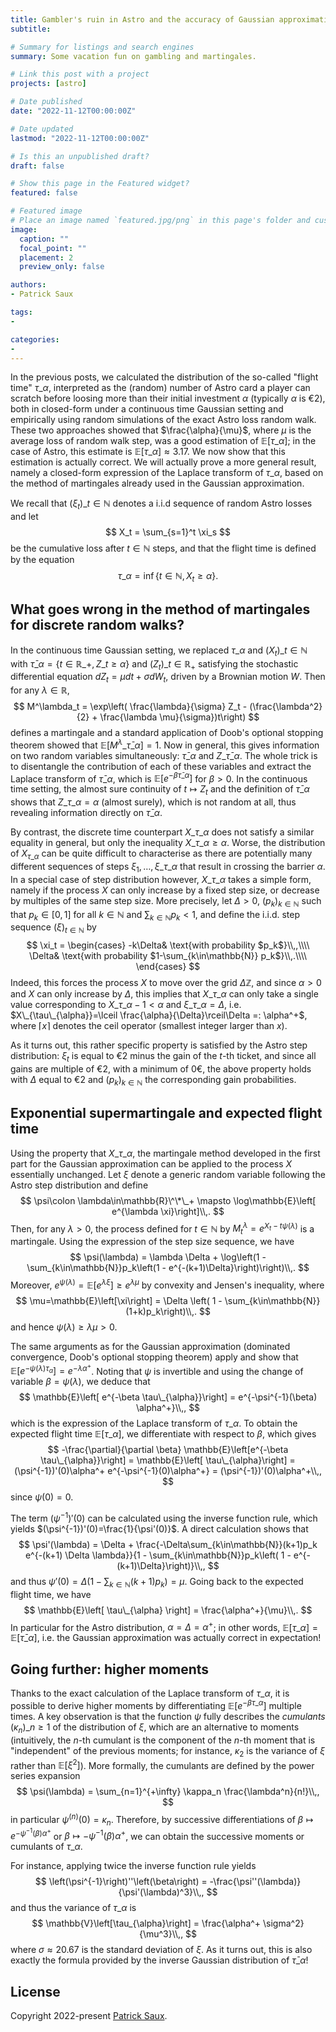 ```yaml
---
title: Gambler's ruin in Astro and the accuracy of Gaussian approximation [3]
subtitle:

# Summary for listings and search engines
summary: Some vacation fun on gambling and martingales.

# Link this post with a project
projects: [astro]

# Date published
date: "2022-11-12T00:00:00Z"

# Date updated
lastmod: "2022-11-12T00:00:00Z"

# Is this an unpublished draft?
draft: false

# Show this page in the Featured widget?
featured: false

# Featured image
# Place an image named `featured.jpg/png` in this page's folder and customize its options here.
image:
  caption: ""
  focal_point: ""
  placement: 2
  preview_only: false

authors:
- Patrick Saux

tags:
-

categories:
-
---
```

In the previous posts, we calculated the distribution of the so-called "flight time" $\tau\_{\alpha}$, interpreted as the (random) number of Astro card a player can scratch before loosing more than their initial investment $\alpha$ (typically $\alpha$ is €2), both in closed-form under a continuous time Gaussian setting and empirically using random simulations of the exact Astro loss random walk. These two approaches showed that $\frac{\alpha}{\mu}$, where $\mu$ is the average loss of random walk step, was a good estimation of $\mathbb{E}\left[ \tau\_{\alpha}\right]$; in the case of Astro, this estimate is $\mathbb{E}\left[ \tau\_{\alpha}\right]\approx 3.17$. We now show that this estimation is actually correct. We will actually prove a more general result, namely a closed-form expression of the Laplace transform of $\tau\_{\alpha}$, based on the method of martingales already used in the Gaussian approximation.

We recall that $\left(\xi_t\right)\_{t\in\mathbb{N}}$ denotes a i.i.d sequence of random Astro losses and let
$$
X_t = \sum_{s=1}^t \xi_s
$$
be the cumulative loss after $t\in\mathbb{N}$ steps, and that the flight time is defined by the equation
$$
\tau\_{\alpha} = \inf\left\lbrace t\in\mathbb{N}, X_t \geq \alpha\right\rbrace.
$$

## What goes wrong in the method of martingales for discrete random walks?

In the continuous time Gaussian setting, we replaced $\tau\_{\alpha}$ and $\left(X_t\right)\_{t\in\mathbb{N}}$ with $\bar{\tau}\_{\alpha} = \left\lbrace t\in\mathbb{R}\_+, Z\_t \geq \alpha\right\rbrace$ and $\left(Z_t\right)\_{t\in\mathbb{R}_+}$ satisfying the stochastic differential equation $dZ_t = \mu dt + \sigma dW_t$, driven by a Brownian motion $W$. Then for any $\lambda\in\mathbb{R}$,
$$
M^\lambda_t = \exp\left( \frac{\lambda}{\sigma} Z_t - (\frac{\lambda^2}{2} + \frac{\lambda \mu}{\sigma})t\right)
$$
defines a martingale and a standard application of Doob's optional stopping theorem showed that $\mathbb{E}\left[M^\lambda\_{\bar{\tau}\_{\alpha}}\right]=1$. Now in general, this gives information on two random variables simultaneously: $\bar{\tau}\_{\alpha}$ and $Z\_{\bar{\tau}\_{\alpha}}$. The whole trick is to disentangle the contribution of each of these variables and extract the Laplace transform of $\bar{\tau}\_{\alpha}$, which is $\mathbb{E}\left[e^{-\beta \bar{\tau}\_{\alpha}}\right]$ for $\beta>0$. In the continuous time setting, the almost sure continuity of $t\mapsto Z_t$ and the definition of $\bar{\tau}\_{\alpha}$ shows that $Z\_{\tau\_{\alpha}}=\alpha$ (almost surely), which is not random at all, thus revealing information directly on $\bar{\tau}\_{\alpha}$.

By contrast, the discrete time counterpart $X\_{\tau\_\alpha}$ does not satisfy a similar equality in general, but only the inequality $X\_{\tau\_\alpha} \geq \alpha$. Worse, the distribution of $X_{\tau\_\alpha}$ can be quite difficult to characterise as there are potentially many different sequences of steps $\xi_1, \dots, \xi\_{\tau\_\alpha}$ that result in crossing the barrier $\alpha$. In a special case of step distribution however, $X\_{\tau\_\alpha}$ takes a simple form, namely if the process $X$ can only increase by a fixed step size, or decrease by multiples of the same step size. More precisely, let $\Delta>0$, $(p_k)_{k\in\mathbb{N}}$ such that $p_k\in[0, 1]$ for all $k\in\mathbb{N}$ and $\sum_{k\in\mathbb{N}} p_k < 1$, and define the  i.i.d. step sequence $(\xi)_{t\in\mathbb{N}}$ by
$$
\xi_t = \begin{cases}
-k\Delta& \text{with probability $p_k$}\\,,\\\\
\Delta& \text{with probability $1-\sum_{k\in\mathbb{N}} p_k$}\\,.\\\\
\end{cases}
$$
Indeed, this forces the process $X$ to move over the grid $\Delta \mathbb{Z}$, and since $\alpha>0$ and $X$ can only increase by $\Delta$, this implies that $X\_{\tau\_{\alpha}}$ can only take a single value corresponding to $X\_{\tau\_{\alpha}-1}<\alpha$ and $\xi\_{\tau\_{\alpha}}=\Delta$, i.e. $X\_{\tau\_{\alpha}}=\lceil \frac{\alpha}{\Delta}\rceil\Delta =: \alpha^+$, where $\lceil x \rceil$ denotes the ceil operator (smallest integer larger than $x$).

As it turns out, this rather specific property is satisfied by the Astro step distribution: $\xi_t$ is equal to €2 minus the gain of the $t$-th ticket, and since all gains are multiple of €2, with a minimum of 0€, the above property holds with $\Delta$ equal to €2 and $(p_k)_{k\in\mathbb{N}}$ the corresponding gain probabilities.

## Exponential supermartingale and expected flight time

Using the property that $X\_{\tau\_\alpha}$, the martingale method developed in the first part for the Gaussian approximation can be applied to the process $X$ essentially unchanged. Let $\xi$ denote a generic random variable following the Astro step distribution and define
$$
\psi\colon \lambda\in\mathbb{R}\^\*\_+ \mapsto \log\mathbb{E}\left[ e^{\lambda \xi}\right]\\,.
$$
Then, for any $\lambda>0$, the process defined for $t\in\mathbb{N}$ by $M^\lambda_t = e^{X_t  - t\psi(\lambda)}$ is a martingale. Using the expression of the step size sequence, we have
$$
\psi(\lambda) = \lambda \Delta + \log\left(1 - \sum_{k\in\mathbb{N}}p_k\left(1 - e^{-(k+1)\Delta}\right)\right)\\,.
$$
Moreover, $e^{\psi(\lambda)} = \mathbb{E}\left[e^{\lambda \xi}\right] \geq e^{\lambda \mu}$ by convexity and Jensen's inequality, where
$$
\mu=\mathbb{E}\left[\xi\right] = \Delta \left( 1 - \sum_{k\in\mathbb{N}} (1+k)p_k\right)\\,.
$$
and hence $\psi(\lambda) \geq \lambda \mu >0$.

The same arguments as for the Gaussian approximation (dominated convergence, Doob's optional stopping theorem) apply and show that $\mathbb{E}\left[ e^{-\psi(\lambda) \tau_{\alpha}}\right] = e^{-\lambda \alpha^+}$. Noting that $\psi$ is invertible and using the change of variable $\beta = \psi(\lambda)$, we deduce that
$$
\mathbb{E}\left[ e^{-\beta \tau\_{\alpha}}\right] = e^{-\psi^{-1}(\beta) \alpha^+}\\,,
$$
which is the expression of the Laplace transform of $\tau\_{\alpha}$. To obtain the expected flight time $\mathbb{E}\left[ \tau\_{\alpha}\right]$, we differentiate with respect to $\beta$, which gives
$$
-\frac{\partial}{\partial \beta} \mathbb{E}\left[e^{-\beta \tau\_{\alpha}}\right] = \mathbb{E}\left[ \tau\_{\alpha}\right] = (\psi^{-1})'(0)\alpha^+ e^{-\psi^{-1}(0)\alpha^+} = (\psi^{-1})'(0)\alpha^+\\,,
$$
since $\psi(0)=0$.

The term $(\psi^{-1})'(0)$ can be calculated using the inverse function rule, which yields $(\psi^{-1})'(0)=\frac{1}{\psi'(0)}$. A direct calculation shows that
$$
\psi'(\lambda) = \Delta + \frac{-\Delta\sum_{k\in\mathbb{N}}(k+1)p_k e^{-(k+1) \Delta \lambda}}{1 - \sum_{k\in\mathbb{N}}p_k\left( 1 - e^{-(k+1)\Delta}\right)}\\,,
$$
and thus $\psi'(0) = \Delta\left(1 - \sum_{k\in\mathbb{N}}(k+1)p_k\right) = \mu$. Going back to the expected flight time, we have
$$
\mathbb{E}\left[ \tau\_{\alpha} \right] = \frac{\alpha^+}{\mu}\\,.
$$
In particular for the Astro distribution, $\alpha=\Delta=\alpha^+$; in other words, $\mathbb{E}[\tau\_{\alpha}]=\mathbb{E}\left[\bar{\tau}\_{\alpha}\right]$, i.e. the Gaussian approximation was actually correct in expectation!

## Going further: higher moments

Thanks to the exact calculation of the Laplace transform of $\tau\_{\alpha}$, it is possible to derive higher moments by differentiating $\mathbb{E}\left[e^{-\beta \tau\_{\alpha}}\right]$ multiple times. A key observation is that the function $\psi$ fully describes the <em>cumulants</em> $(\kappa_n)\_{n\geq 1}$ of the distribution of $\xi$, which are an alternative to moments (intuitively, the $n$-th cumulant is the component of the $n$-th moment that is "independent" of the previous moments; for instance, $\kappa_2$ is the variance of $\xi$ rather than $\mathbb{E}[\xi^2]$). More formally, the cumulants are defined by the power series expansion
$$
\psi(\lambda) = \sum_{n=1}^{+\infty} \kappa_n \frac{\lambda^n}{n!}\\,,
$$
in particular $\psi^{(n)}(0)=\kappa_n$. Therefore, by successive differentiations of $\beta\mapsto e^{-\psi^{-1}(\beta)\alpha^+}$ or $\beta\mapsto -\psi^{-1}(\beta)\alpha^+$, we can obtain the successive moments or cumulants of $\tau\_{\alpha}$.

For instance, applying twice the inverse function rule yields
$$
\left(\psi^{-1}\right)''\left(\beta\right) = -\frac{\psi''(\lambda)}{\psi'(\lambda)^3}\\,,
$$
and thus the variance of $\tau\_{\alpha}$ is
$$
\mathbb{V}\left[\tau_{\alpha}\right] = \frac{\alpha^+ \sigma^2}{\mu^3}\\,,
$$
where $\sigma\approx 20.67$ is the standard deviation of $\xi$. As it turns out, this is also exactly the formula provided by the inverse Gaussian distribution of $\bar{\tau}\_{\alpha}$!


## License

Copyright 2022-present [Patrick Saux](https://sauxpa.github.io/).
